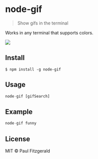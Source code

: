 # node-gif

> Show gifs in the terminal

Works in any terminal that supports colors.

<img src="example.png">

## Install

```
$ npm install -g node-gif
```

## Usage

```js
node-gif [gifSearch]
```

## Example

```js
node-gif funny
```

## License

MIT © Paul Fitzgerald
